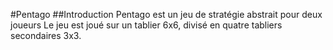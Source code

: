 #Pentago
##Introduction
Pentago est un jeu de stratégie abstrait pour deux joueurs
Le jeu est joué sur un tablier 6x6, divisé en quatre tabliers secondaires 3x3. 

